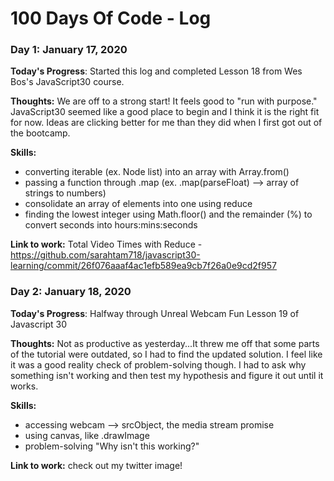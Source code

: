 # 100 Days Of Code - Log

### Day 1: January 17, 2020

**Today's Progress**: Started this log and completed Lesson 18 from Wes Bos's JavaScript30 course.

**Thoughts:** We are off to a strong start! It feels good to "run with purpose." JavaScript30 seemed like a good place to begin and I think it is the right fit for now. Ideas are clicking better for me than they did when I first got out of the bootcamp.

**Skills:**

- converting iterable (ex. Node list) into an array with Array.from()
- passing a function through .map (ex. .map(parseFloat) --> array of strings to numbers)
- consolidate an array of elements into one using reduce
- finding the lowest integer using Math.floor() and the remainder (%) to convert seconds into hours:mins:seconds

**Link to work:** Total Video Times with Reduce - https://github.com/sarahtam718/javascript30-learning/commit/26f076aaaf4ac1efb589ea9cb7f26a0e9cd2f957

### Day 2: January 18, 2020

**Today's Progress**: Halfway through Unreal Webcam Fun Lesson 19 of Javascript 30

**Thoughts:** Not as productive as yesterday...It threw me off that some parts of the tutorial were outdated, so I had to find the updated solution. I feel like it was a good reality check of problem-solving though. I had to ask why something isn't working and then test my hypothesis and figure it out until it works.

**Skills:**

- accessing webcam --> srcObject, the media stream promise
- using canvas, like .drawImage
- problem-solving "Why isn't this working?"

**Link to work:** check out my twitter image!
